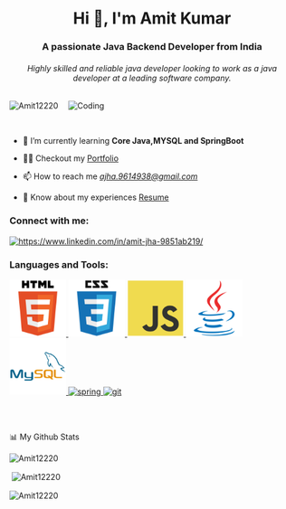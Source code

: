 <h1 align="center">Hi 👋, I'm Amit Kumar</h1>
<h3 align="center">A passionate Java Backend Developer from India</h3>
<h6 align="center">Highly skilled and reliable java developer looking to work as a  java developer at a leading software company.</h6>
    <img
      align="right"
      src="https://cdn.dribbble.com/users/1162077/screenshots/3848914/programmer.gif"
      alt="Coding"
      width="400"
    />

<p align="left"> <img src="https://komarev.com/ghpvc/?username=Amit12220&label=Profile%20views&color=0e75b6&style=flat" alt="Amit12220" /> </p>

<p align="left"> <a href="https://twitter.com/" target="blank"><img src="https://img.shields.io/twitter/follow/?logo=twitter&style=for-the-badge" alt="" /></a> </p>

- 🌱 I’m currently learning **Core Java,MYSQL and SpringBoot**

- 👨‍💻 Checkout my <a href="https://amazing-macaron-393bce.netlify.app/">Portfolio</a>

- 📫 How to reach me *ajha.9614938@gmail.com*

- 📄 Know about my experiences [Resume](https://github.com/Amit12220/Resume/blob/main/Amit_kumar.pdf)

<h3 align="left">Connect with me:</h3>
<p align="left">
<a href="https://www.linkedin.com/in/amit-jha-9851ab219/" target="blank"><img align="center" src="https://raw.githubusercontent.com/rahuldkjain/github-profile-readme-generator/master/src/images/icons/Social/linked-in-alt.svg" alt="https://www.linkedin.com/in/amit-jha-9851ab219/" height="30" width="40" /></a>
</p>

<h3 align="left">Languages and Tools:</h3>
<p align="left"> 

<a href="https://www.w3.org/html/" target="_blank" rel="noreferrer"> <img src="https://raw.githubusercontent.com/devicons/devicon/master/icons/html5/html5-original-wordmark.svg" alt="html5" width="100" height="100"/> </a>
<a href="https://www.w3schools.com/css/" target="_blank" rel="noreferrer"> <img src="https://raw.githubusercontent.com/devicons/devicon/master/icons/css3/css3-original-wordmark.svg" alt="css3" width="100" height="100"/> </a> 
<a href="https://developer.mozilla.org/en-US/docs/Web/JavaScript" target="_blank" rel="noreferrer"> <img src="https://raw.githubusercontent.com/devicons/devicon/master/icons/javascript/javascript-original.svg" alt="javascript" width="100" height="100"/> </a> 
<a href="https://www.java.com" target="_blank" rel="noreferrer"> <img src="https://raw.githubusercontent.com/devicons/devicon/master/icons/java/java-original.svg" alt="java" width="100" height="100"/> </a>
<a href="https://www.mysql.com/" target="_blank" rel="noreferrer"> <img src="https://raw.githubusercontent.com/devicons/devicon/master/icons/mysql/mysql-original-wordmark.svg" alt="mysql" width="100" height="100"/> </a>
<a href="https://spring.io/" target="_blank" rel="noreferrer"> <img src="https://www.vectorlogo.zone/logos/springio/springio-icon.svg" alt="spring" width="100" height="100"/> </a> <a href="https://git-scm.com/" target="_blank" rel="noreferrer"> <img src="https://www.vectorlogo.zone/logos/git-scm/git-scm-icon.svg" alt="git" width="100" height="100"/> </a> 

<br>
<br>
    
📊 My Github Stats
<p><img align="center" width="500" src="https://github-readme-stats.vercel.app/api/top-langs?username=Amit12220&show_icons=true&locale=en&layout=compact" alt="Amit12220" /></p>

<p>&nbsp;<img align="center" width="500" src="https://github-readme-stats.vercel.app/api?username=Amit12220&show_icons=true&locale=en" alt="Amit12220" /></p>

<p><img align="center" width="500" src="https://github-readme-streak-stats.herokuapp.com/?user=Amit12220&" alt="Amit12220" /></p>
